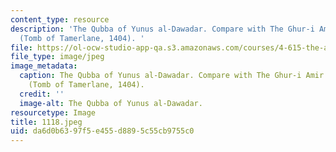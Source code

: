 ```yaml
---
content_type: resource
description: 'The Qubba of Yunus al-Dawadar. Compare with The Ghur-i Amir in Samarqand
  (Tomb of Tamerlane, 1404). '
file: https://ol-ocw-studio-app-qa.s3.amazonaws.com/courses/4-615-the-architecture-of-cairo-spring-2002/da6d0b6397f5e455d8895c55cb9755c0_1118.jpeg
file_type: image/jpeg
image_metadata:
  caption: The Qubba of Yunus al-Dawadar. Compare with The Ghur-i Amir in Samarqand
    (Tomb of Tamerlane, 1404).
  credit: ''
  image-alt: The Qubba of Yunus al-Dawadar.
resourcetype: Image
title: 1118.jpeg
uid: da6d0b63-97f5-e455-d889-5c55cb9755c0
---
```

